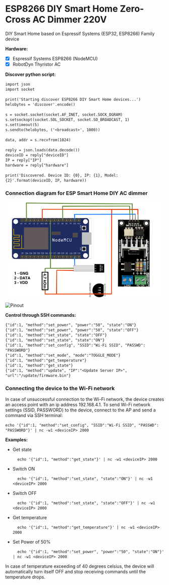 # ESP8266 DIY Smart Home Zero-Cross AC Dimmer 220V

DIY Smart Home based on Espressif Systems (ESP32, ESP8266) Family device

**Hardware:**

- [x] Espressif Systems ESP8266 (NodeMCU)
- [x] RobotDyn Thyristor AC

**Discover python script:**

```
import json
import socket

print('Starting discover ESP8266 DIY Smart Home devices...')
helobytes = 'discover'.encode()

s = socket.socket(socket.AF_INET, socket.SOCK_DGRAM)
s.setsockopt(socket.SOL_SOCKET, socket.SO_BROADCAST, 1)
s.settimeout(5)
s.sendto(helobytes, ('<broadcast>', 1000))

data, addr = s.recvfrom(1024)

reply = json.loads(data.decode())
deviceID = reply["deviceID"]
IP = reply["IP"]
hardware = reply["hardware"]

print('Discovered. Device ID: {0}, IP: {1}, Model: {2}'.format(deviceID, IP, hardware))

```

### Connection diagram for ESP Smart Home DIY AC dimmer

![connection diagram](https://github.com/Whilser/ESP-DIY-Samrt-Home/raw/master/images/ESPDIYSmartHome.png)

![Pinout](https://robotdyn.com/pub/media/0G-00005677==Mod-Dimmer-5A-1L/DOCS/PINOUT==0G-00005677==Mod-Dimmer-5A-1L.jpg)

**Control through SSH commands:**

    {"id":1, "method":"set_power", "power":"50", "state":"ON"}
    {"id":1, "method":"set_power", "power":"50", "state":"OFF"}
    {"id":1, "method":"set_state", "state":"OFF"}
    {"id":1, "method":"set_state", "state":"ON"}
    {"id":1, "method":"set_config", "SSID":"Wi-Fi SSID", "PASSWD": "PASSWORD"}
    {"id":1, "method":"set_mode", "mode":"TOGGLE_MODE"}
    {"id":1, "method":"get_temperature"}
    {"id":1, "method":"get_state"}
    {"id":1, "method":"update", "IP":"<Update Server IP>", "url":"/update/firmware.bin"}
    
 ### Connecting the device to the Wi-Fi network
 
In case of unsuccessful connection to the Wi-Fi network, the device creates an access point with an ip address 192.168.4.1. To send Wi-Fi network settings (SSID, PASSWORD) to the device, connect to the AP and send a command via SSH terminal:

    echo '{"id":1, "method":"set_config", "SSID":"Wi-Fi SSID", "PASSWD": "PASSWORD"}' | nc -w1 <deviceIP> 2000
 
 **Examples:**
 
* Get state

        echo '{"id":1, "method":"get_state"}' | nc -w1 <deviceIP> 2000

* Switch ON

        echo '{"id":1, "method":"set_state", "state":"ON"}' | nc -w1 <deviceIP> 2000

* Switch OFF

        echo '{"id":1, "method":"set_state", "state":"OFF"}' | nc -w1 <deviceIP> 2000

* Get temperature

        echo '{"id":1, "method":"get_temperature"}' | nc -w1 <deviceIP> 2000

* Set Power of 50%

        echo '{"id":1, "method":"set_power", "power":"50", "state":"ON"}' | nc -w1 <deviceIP> 2000
        
In case of temperature exceeding of 40 degrees celsius, the device will automatically turn itself OFF and stop receiving commands until the temperature drops.

